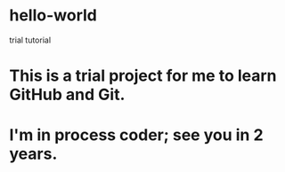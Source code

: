 # hello-world
trial tutorial
# This is a trial project for me to learn GitHub and Git.
# I'm in process coder; see you in 2 years.
